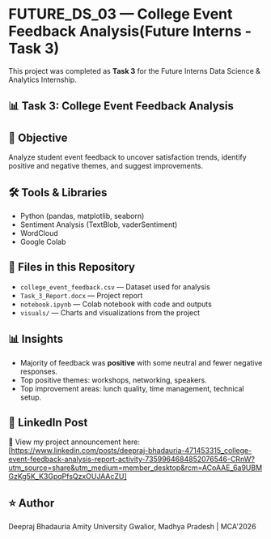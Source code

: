 # FUTURE_DS_03 — College Event Feedback Analysis(Future Interns -Task 3)

This project was completed as **Task 3** for the Future Interns Data Science & Analytics Internship.

## 📊 Task 3: College Event Feedback Analysis

## 🎯 Objective
Analyze student event feedback to uncover satisfaction trends, identify positive and negative themes, and suggest improvements.

## 🛠 Tools & Libraries
- Python (pandas, matplotlib, seaborn)
- Sentiment Analysis (TextBlob, vaderSentiment)
- WordCloud
- Google Colab

## 📂 Files in this Repository
- `college_event_feedback.csv` — Dataset used for analysis
- `Task_3_Report.docx` — Project report
- `notebook.ipynb` — Colab notebook with code and outputs
- `visuals/` — Charts and visualizations from the project

## 📊 Insights
- Majority of feedback was **positive** with some neutral and fewer negative responses.
- Top positive themes: workshops, networking, speakers.
- Top improvement areas: lunch quality, time management, technical setup.

## 🔗 LinkedIn Post
📢 View my project announcement here:
[https://www.linkedin.com/posts/deepraj-bhadauria-471453315_college-event-feedback-analysis-report-activity-7359964684852076546-CRnW?utm_source=share&utm_medium=member_desktop&rcm=ACoAAE_6a9UBMGzKg5K_K3GpqPfsQzxOUJAAcZU]
## ⭐ Author
Deepraj Bhadauria
Amity University Gwalior, Madhya Pradesh | MCA'2026
